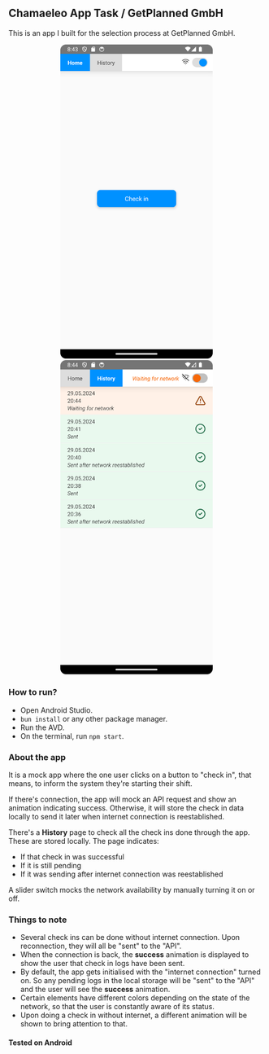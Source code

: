 ## Chamaeleo App Task / GetPlanned GmbH

This is an app I built for the selection process at GetPlanned GmbH.

<p align="center">
  <img src="/assets/images/home-page.png" alt="Home page" width="300"/>
  <img src="/assets/images/history-page.png" alt="History page" width="300"/>
</p>

### How to run?

- Open Android Studio.
- `bun install` or any other package manager.
- Run the AVD.
- On the terminal, run `npm start`.

### About the app

It is a mock app where the one user clicks on a button to "check in", that means, to inform the system they're starting their shift.

If there's connection, the app will mock an API request and show an animation indicating success. Otherwise, it will store the check in data locally to send it later when internet connection is reestablished.

There's a **History** page to check all the check ins done through the app. These are stored locally. The page indicates:

- If that check in was successful
- If it is still pending
- If it was sending after internet connection was reestablished

A slider switch mocks the network availability by manually turning it on or off.

### Things to note

- Several check ins can be done without internet connection. Upon reconnection, they will all be "sent" to the "API".
- When the connection is back, the **success** animation is displayed to show the user that check in logs have been sent.
- By default, the app gets initialised with the "internet connection" turned on. So any pending logs in the local storage will be "sent" to the "API" and the user will see the **success** animation.
- Certain elements have different colors depending on the state of the network, so that the user is constantly aware of its status.
- Upon doing a check in without internet, a different animation will be shown to bring attention to that.

#### Tested on Android
